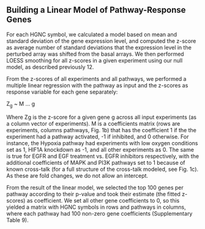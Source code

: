 Building a Linear Model of Pathway-Response Genes
-------------------------------------------------

For each HGNC symbol, we calculated a model based on mean and standard
deviation of the gene expression level, and computed the z-score as average
number of standard deviations that the expression level in the perturbed array
was shifted from the basal arrays. We then performed LOESS smoothing for all
z-scores in a given experiment using our null model, as described previously
12.

From the z-scores of all experiments and all pathways, we performed a multiple
linear regression with the pathway as input and the z-scores as response
variable for each gene separately:

Z<sub>g</sub> ~ M ... g

Where Zg is the z-score for a given gene g across all input experiments (as a
column vector of experiments). M is a coefficients matrix (rows are
experiments, columns pathways, Fig. 1b) that has the coefficient 1 if the the
experiment had a pathway activated, -1 if inhibited, and 0 otherwise. For
instance, the Hypoxia pathway had experiments with low oxygen conditions set as
1, HIF1A knockdown as -1, and all other experiments as 0. The same is true for
EGFR and EGF treatment vs. EGFR inhibitors respectively, with the additional
coefficients of MAPK and PI3K pathways set to 1 because of known cross-talk
(for a full structure of the cross-talk modeled, see Fig. 1c). As these are
fold changes, we do not allow an intercept.

From the result of the linear model, we selected the top 100 genes per pathway
according to their p-value and took their estimate (the fitted z-scores) as
coefficient. We set all other gene coefficients to 0, so this yielded a matrix
with HGNC symbols in rows and pathways in columns, where each pathway had 100
non-zero gene coefficients (Supplementary Table 9).

